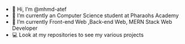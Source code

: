 - 👋 Hi, I’m @mhmd-atef
- 🔭 I’m currently an Computer Science student at Pharaohs Academy  
- 🌱 I’m currently Front-end Web ,Back-end Web, MERN Stack Web Developer
- 💻 Look at my repositories to see my various projects

<!---
mhmd-atef/mhmd-atef is a ✨ special ✨ repository because its `README.md` (this file) appears on your GitHub profile.
You can click the Preview link to take a look at your changes.    
www.linkedin.com
--->
